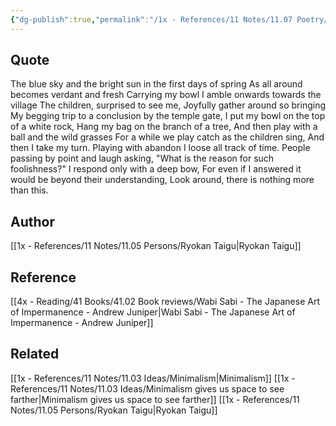 ```yaml
---
{"dg-publish":true,"permalink":"/1x - References/11 Notes/11.07 Poetry/There is nothing more than this - Ryokan Taigu/","title":"There is nothing more than this - Ryokan Taigu","created":"2023-09-07T11:45:43.652+03:00","updated":"2024-02-14T20:18:17.919+03:00"}
---
```



## Quote
The blue sky and the bright sun in the first days of spring
As all around becomes verdant and fresh
Carrying my bowl I amble onwards towards the village
The children, surprised to see me,
Joyfully gather around so bringing
My begging trip to a conclusion by the temple gate,
I put my bowl on the top of a white rock,
Hang my bag on the branch of a tree,
And then play with a ball and the wild grasses
For a while we play catch as the children sing,
And then I take my turn. 
Playing with abandon I loose all track of time.
People passing by point and laugh asking,
"What is the reason for such foolishness?"
I respond only with a deep bow,
For even if I answered it would be beyond their understanding,
Look around, there is nothing more than this.

## Author
[[1x - References/11 Notes/11.05 Persons/Ryokan Taigu\|Ryokan Taigu]]

## Reference
[[4x - Reading/41 Books/41.02 Book reviews/Wabi Sabi - The Japanese Art of Impermanence - Andrew Juniper\|Wabi Sabi - The Japanese Art of Impermanence - Andrew Juniper]]

## Related
[[1x - References/11 Notes/11.03 Ideas/Minimalism\|Minimalism]]
[[1x - References/11 Notes/11.03 Ideas/Minimalism gives us space to see farther\|Minimalism gives us space to see farther]]
[[1x - References/11 Notes/11.05 Persons/Ryokan Taigu\|Ryokan Taigu]]